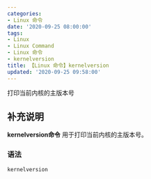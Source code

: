 ```yaml
---
categories:
- Linux 命令
date: '2020-09-25 08:00:00'
tags:
- Linux
- Linux Command
- Linux 命令
- kernelversion
title: 【Linux 命令】kernelversion
updated: '2020-09-25 09:58:00'
---
```


打印当前内核的主版本号

## 补充说明

**kernelversion命令** 用于打印当前内核的主版本号。

###  语法

```shell
kernelversion
```


